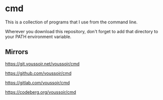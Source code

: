 cmd
===

This is a collection of programs that I use from the command line.

Wherever you download this repository, don't forget to add that directory to your PATH environment variable.

## Mirrors

https://git.voussoir.net/voussoir/cmd

https://github.com/voussoir/cmd

https://gitlab.com/voussoir/cmd

https://codeberg.org/voussoir/cmd
